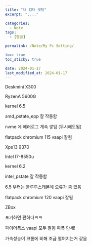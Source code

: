 ```yaml
---
title: "내 컴터 셋팅"
excerpt: "...."

categories:
  - Note
tags:
  - [뻘글]

permalink: /Note/My Pc Setting/

toc: true
toc_sticky: true

date: 2024-01-17
last_modified_at: 2024-01-17
---
```


Deskmini X300

RyzenA 5600G

kernel 6.5 

amd_pstate_epp 잘 작동함

nvme 에 에러로그 계속 쌓임 (무시해도됨)

flatpack chromium 115  vaapi 잘됨



Xps13 9370

Intel I7-8550u

kernel 6.2 

intel_pstate 잘 작동함

6.5 부터는 블루투스데몬에 오류가 좀 있음

flatpack chromium 120 vaapi 잘됨



ZBox 

포기하면 편하다ㅋㅋ



파이어폭스 vaapi 모두 잘됨 
파폭 만세!

가속성능이 크롬에 비해 조금 떨어지는거 같음

